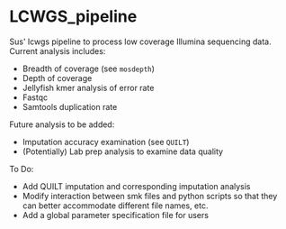 # LCWGS_pipeline
Sus' lcwgs pipeline to process low coverage Illumina sequencing data. Current analysis includes:
* Breadth of coverage (see `mosdepth`)
* Depth of coverage
* Jellyfish kmer analysis of error rate
* Fastqc
* Samtools duplication rate

Future analysis to be added:
* Imputation accuracy examination (see `QUILT`)
* (Potentially) Lab prep analysis to examine data quality

To Do:
* Add QUILT imputation and corresponding imputation analysis
* Modify interaction between smk files and python scripts so that they can better accommodate different file names, etc.
* Add a global parameter specification file for users
